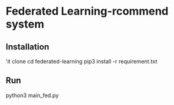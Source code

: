 # Federated Learning-rcommend system


## Installation

'it clone
cd federated-learning
pip3 install -r requirement.txt

## Run

python3 main_fed.py